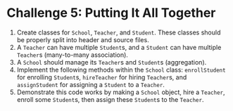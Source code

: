 # Challenge 5: Putting It All Together

1. Create classes for `School`, `Teacher`, and `Student`. These classes should be properly split into header and source files.
2. A `Teacher` can have multiple `Student`s, and a `Student` can have multiple `Teacher`s (many-to-many association).
3. A `School` should manage its `Teacher`s and `Student`s (aggregation).
4. Implement the following methods within the `School` class: `enrollStudent` for enrolling `Student`s, `hireTeacher` for hiring `Teacher`s, and `assignStudent` for assigning a `Student` to a `Teacher`.
5. Demonstrate this code works by making a `School` object, hire a `Teacher`, enroll some `Student`s, then assign these `Student`s to the `Teacher`.
